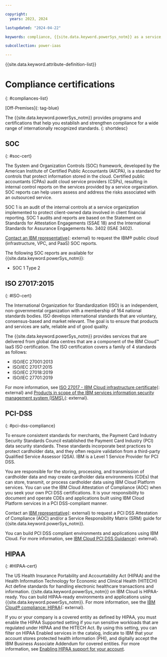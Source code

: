 ```yaml
---

copyright:
  years: 2023, 2024

lastupdated: "2024-04-22"

keywords: compliance, {{site.data.keyword.powerSys_notm}} as a service, private cloud, before you begin, terminology

subcollection: power-iaas

---
```


{{site.data.keyword.attribute-definition-list}}

# Compliance certifications
{: #compliances-list}

[Off-Premises]{: tag-blue}

The {{site.data.keyword.powerSys_notm}} provides programs and certifications that help you establish and strengthen compliance for a wide range of internationally recognized standards.
{: shortdesc}

## SOC
{: #soc-cert}

The System and Organization Controls (SOC) framework, developed by the American Institute of Certified Public Accountants (AICPA), is a standard for controls that protect information stored in the cloud. Certified public accountants (CPAs) audit cloud service providers (CSPs), resulting in internal control reports on the services provided by a service organization. SOC reports can help users assess and address the risks associated with an outsourced service.

SOC 1 is an audit of the internal controls at a service organization implemented to protect client-owned data involved in client financial reporting. SOC 1 audits and reports are based on the Statement on Standards for Attestation Engagements (SSAE 18) and the International Standards for Assurance Engagements No. 3402 (ISAE 3402).

[Contact an IBM representative](https://www.ibm.com/account/reg/signup?formid=MAIL-wcp){: external} to request the IBM® public cloud (infrastructure, VPC, and PaaS) SOC reports.

The following SOC reports are available for {{site.data.keyword.powerSys_notm}}:
-   SOC 1 Type 2

## ISO 27017:2015
{: #ISO-cert}

The International Organization for Standardization (ISO) is an independent, non-governmental organization with a membership of 164 national standards bodies. ISO develops international standards that are voluntary, consensus-based and market relevant. The goal is to ensure that products and services are safe, reliable and of good quality.

The {{site.data.keyword.powerSys_notm}} provides services that are delivered from global data centres that are a component of the IBM Cloud™ IaaS ISO certification. The ISO certification covers a family of 4 standards as follows:
- ISO/IEC 27001:2013
- ISO/IEC 27017:2015
- ISO/IEC 27018:2019
- ISO/IEC 27701:2019

For more information, see [ISO 27017 - IBM Cloud infrastructure certificate](https://www.ibm.com/downloads/cas/GLL9ZBZX){: external} and [Products in scope of the IBM services information security management system (ISMS).](https://www.ibm.com/downloads/cas/OELMNOND){: external}.

## PCI-DSS
{: #pci-dss-compliance}

To ensure consistent standards for merchants, the Payment Card Industry Security Standards Council established the Payment Card Industry (PCI) data security standards. These standards incorporate best practices to protect cardholder data, and they often require validation from a third-party Qualified Service Assessor (QSA). IBM is a Level 1 Service Provider for PCI DSS.

You are responsible for the storing, processing, and transmission of cardholder data and may create cardholder data environments (CDEs) that can store, transmit, or process cardholder data using IBM Cloud Platform services. You can use the IBM Cloud Attestation of Compliance (AOC) when you seek your own PCI DSS certifications. It is your responsibility to document and operate CDEs and applications built using IBM Cloud Platform services in a PCI DSS-compliant manner.

Contact an [IBM representative](https://www.ibm.com/account/reg/signup?formid=MAIL-wcp){: external} to request a PCI DSS Attestation of Compliance (AOC) and/or a Service Responsibility Matrix (SRM) guide for {{site.data.keyword.powerSys_notm}}.

You can build PCI DSS compliant environments and applications using IBM Cloud. For more information, see [IBM Cloud PCI DSS Guidance](https://www.ibm.com/downloads/cas/OPLDK4Q2){: external}.

## HIPAA
{: #HIPAA-cert}

The US Health Insurance Portability and Accountability Act (HIPAA) and the Health Information Technology for Economic and Clinical Health (HITECH) Act define standards for handling electronic healthcare transactions and information. {{site.data.keyword.powerSys_notm}} on IBM Cloud is HIPAA-ready. You can build HIPAA-ready environments and applications using {{site.data.keyword.powerSys_notm}}. For more information, see the [IBM Cloud® compliance: HIPAA](https://www.ibm.com/cloud/compliance/hipaa){: external}.

If you or your company is a covered entity as defined by HIPAA, you must enable the HIPAA Supported setting if you run sensitive workloads that are regulated under HIPAA and the HITECH Act. By using this setting, you can filter on HIPAA Enabled services in the catalog, indicate to IBM that your account stores protected health information (PHI), and digitally accept the IBM Business Associate Addendum for covered entities. For more information, see [Enabling HIPAA support for your account](/docs/account?topic=account-enabling-hipaa).
